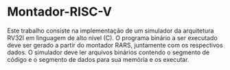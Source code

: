 # Montador-RISC-V
Este trabalho consiste na implementação de um simulador da arquitetura RV32I em
linguagem de alto nível (C). O programa binário a ser executado deve ser gerado a partir do
montador RARS, juntamente com os respectivos dados. O simulador deve ler
arquivos binários contendo o segmento de código e o segmento de dados para sua
memória e os executar. 
